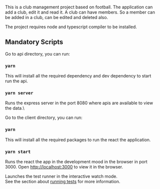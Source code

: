 This is a club management project based on football. The application can add a club, edit it and read it.
A club can have members. So a member can be added in a club, can be edited and deleted also.

The project requires node and typescript compiler to be installed.

## Mandatory Scripts

Go to api directory, you can run:

### `yarn`

This will install all the required dependency and dev dependency to start run the api.

### `yarn server`

Runs the express server in the port 8080 where apis are available to view the data.\

Go to the client directory, you can run:

### `yarn`

This will install all the required packages to run the react the application.

### `yarn start`

Runs the react the app in the development mood in the browser in port 3000.
Open [http://localhost:3000](http://localhost:3000) to view it in the browser.

Launches the test runner in the interactive watch mode.\
See the section about [running tests](https://facebook.github.io/create-react-app/docs/running-tests) for more information.
